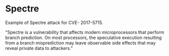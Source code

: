 # Spectre
Example of Spectre attack for CVE- 2017-5715.

"Spectre is a vulnerability that affects modern microprocessors that perform branch prediction. On most processors, the speculative execution resulting from a branch misprediction may leave observable side effects that may reveal private data to attackers."



